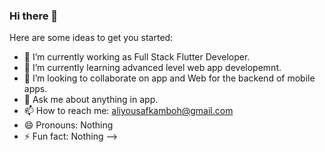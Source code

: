 ### Hi there 👋

Here are some ideas to get you started:

- 🔭 I’m currently working as Full Stack Flutter Developer.
- 🌱 I’m currently learning advanced level web app developemnt.
- 👯 I’m looking to collaborate on app and Web for the backend of mobile apps.
- 💬 Ask me about anything in app.
- 📫 How to reach me: aliyousafkamboh@gmail.com
- 😄 Pronouns: Nothing
- ⚡ Fun fact: Nothing
-->
